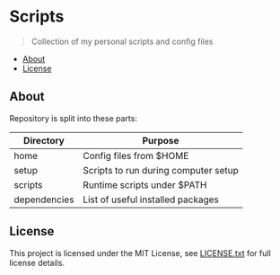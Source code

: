# Scripts

> Collection of my personal scripts and config files

<!-- toc -->

- [About](#about)
- [License](#license)

<!-- tocstop -->

## About

Repository is split into these parts:

Directory | Purpose
--- | ---
home | Config files from $HOME
setup | Scripts to run during computer setup
scripts | Runtime scripts under $PATH
dependencies | List of useful installed packages

## License

This project is licensed under the MIT License, see [LICENSE.txt](LICENSE.txt) for full license details.

